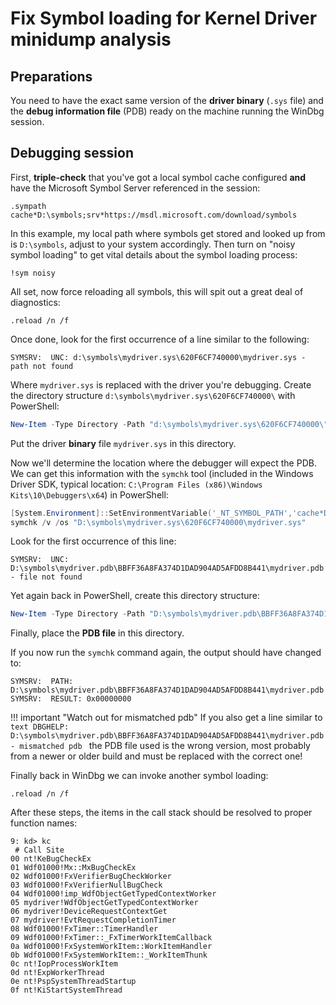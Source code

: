 # Fix Symbol loading for Kernel Driver minidump analysis

## Preparations

You need to have the exact same version of the **driver binary** (`.sys` file) and the **debug information file** (PDB) ready on the machine running the WinDbg session.

## Debugging session

First, **triple-check** that you've got a local symbol cache configured **and** have the Microsoft Symbol Server referenced in the session:

```text
.sympath cache*D:\symbols;srv*https://msdl.microsoft.com/download/symbols
```

In this example, my local path where symbols get stored and looked up from is `D:\symbols`, adjust to your system accordingly. Then turn on "noisy symbol loading" to get vital details about the symbol loading process:

```text
!sym noisy
```

All set, now force reloading all symbols, this will spit out a great deal of diagnostics:

```text
.reload /n /f
```

Once done, look for the first occurrence of a line similar to the following:

```text
SYMSRV:  UNC: d:\symbols\mydriver.sys\620F6CF740000\mydriver.sys - path not found
```

Where `mydriver.sys` is replaced with the driver you're debugging. Create the directory structure `d:\symbols\mydriver.sys\620F6CF740000\` with PowerShell:

```PowerShell
New-Item -Type Directory -Path "d:\symbols\mydriver.sys\620F6CF740000\"
```

Put the driver **binary** file `mydriver.sys` in this directory.

Now we'll determine the location where the debugger will expect the PDB. We can get this information with the `symchk` tool (included in the Windows Driver SDK, typical location: `C:\Program Files (x86)\Windows Kits\10\Debuggers\x64`) in PowerShell:

```PowerShell
[System.Environment]::SetEnvironmentVariable('_NT_SYMBOL_PATH','cache*D:\symbols;srv*https://msdl.microsoft.com/download/symbols')
symchk /v /os "D:\symbols\mydriver.sys\620F6CF740000\mydriver.sys"
```

Look for the first occurrence of this line:

```text
SYMSRV:  UNC: D:\symbols\mydriver.pdb\BBFF36A8FA374D1DAD904AD5AFDD8B441\mydriver.pdb - file not found
```

Yet again back in PowerShell, create this directory structure:

```PowerShell
New-Item -Type Directory -Path "D:\symbols\mydriver.pdb\BBFF36A8FA374D1DAD904AD5AFDD8B441\"
```

Finally, place the **PDB file** in this directory.

If you now run the `symchk` command again, the output should have changed to:

```text
SYMSRV:  PATH: D:\symbols\mydriver.pdb\BBFF36A8FA374D1DAD904AD5AFDD8B441\mydriver.pdb
SYMSRV:  RESULT: 0x00000000
```

!!! important "Watch out for mismatched pdb"
    If you also get a line similar to
    ```text
    DBGHELP: D:\symbols\mydriver.pdb\BBFF36A8FA374D1DAD904AD5AFDD8B441\mydriver.pdb - mismatched pdb
    ```
    the PDB file used is the wrong version, most probably from a newer or older build and must be replaced with the correct one!

Finally back in WinDbg we can invoke another symbol loading:

```text
.reload /n /f
```

After these steps, the items in the call stack should be resolved to proper function names:

```text
9: kd> kc
 # Call Site
00 nt!KeBugCheckEx
01 Wdf01000!Mx::MxBugCheckEx
02 Wdf01000!FxVerifierBugCheckWorker
03 Wdf01000!FxVerifierNullBugCheck
04 Wdf01000!imp_WdfObjectGetTypedContextWorker
05 mydriver!WdfObjectGetTypedContextWorker
06 mydriver!DeviceRequestContextGet
07 mydriver!EvtRequestCompletionTimer
08 Wdf01000!FxTimer::TimerHandler
09 Wdf01000!FxTimer::_FxTimerWorkItemCallback
0a Wdf01000!FxSystemWorkItem::WorkItemHandler
0b Wdf01000!FxSystemWorkItem::_WorkItemThunk
0c nt!IopProcessWorkItem
0d nt!ExpWorkerThread
0e nt!PspSystemThreadStartup
0f nt!KiStartSystemThread
```
